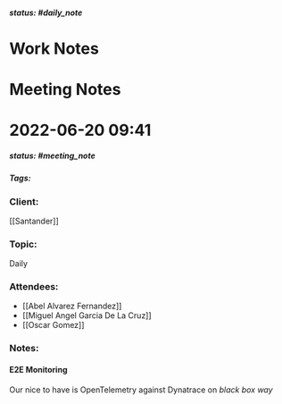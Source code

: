 ##### status: #daily_note 

# Work Notes

# Meeting Notes
# 2022-06-20 09:41
##### status: #meeting_note
##### Tags:

### Client:
[[Santander]]
### Topic:
Daily
### Attendees:
* [[Abel Alvarez Fernandez]]
* [[Miguel Angel Garcia De La Cruz]]
* [[Oscar Gomez]]
### Notes:

#### E2E Monitoring

Our nice to have is OpenTelemetry against Dynatrace on _black box way_



